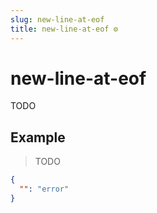 ```yaml
---
slug: new-line-at-eof
title: new-line-at-eof ⚙️
---
```

# new-line-at-eof
TODO

## Example
> TODO
```json
{
  "": "error"
}
```

